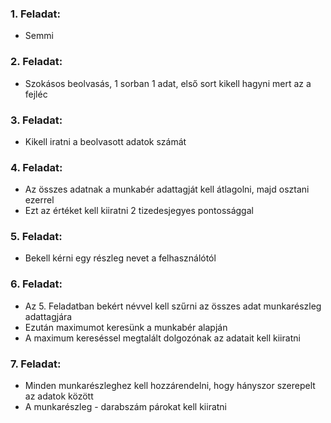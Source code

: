 ### 1. Feladat:
- Semmi

### 2. Feladat:
- Szokásos beolvasás, 1 sorban 1 adat, első sort kikell hagyni mert az a fejléc

### 3. Feladat:
- Kikell iratni a beolvasott adatok számát

### 4. Feladat:
- Az összes adatnak a munkabér adattagját kell átlagolni, majd osztani ezerrel
- Ezt az értéket kell kiiratni 2 tizedesjegyes pontossággal

### 5. Feladat:
- Bekell kérni egy részleg nevet a felhasználótól

### 6. Feladat:
- Az 5. Feladatban bekért névvel kell szűrni az összes adat munkarészleg adattagjára
- Ezután maximumot keresünk a munkabér alapján
- A maximum kereséssel megtalált dolgozónak az adatait kell kiiratni

### 7. Feladat:
- Minden munkarészleghez kell hozzárendelni, hogy hányszor szerepelt az adatok között
- A munkarészleg - darabszám párokat kell kiiratni